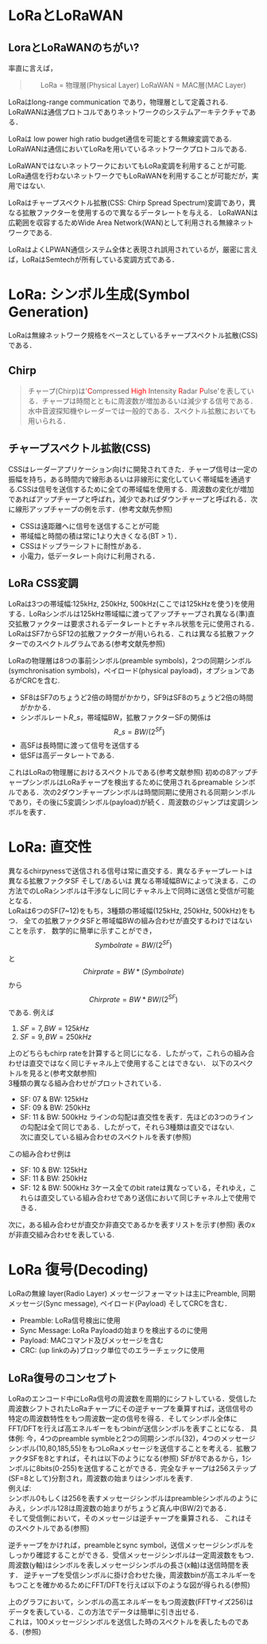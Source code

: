 # LoRaとLoRaWAN
## LoraとLoRaWANのちがい?
率直に言えば，
> <div style="text-align: center;">
>   LoRa = 物理層(Physical Layer)
>   LoRaWAN = MAC層(MAC Layer)
> </div>
LoRaはlong-range communication であり，物理層として定義される.  
LoRaWANは通信プロトコルでありネットワークのシステムアーキテクチャである．  
  
LoRaは low power high ratio budget通信を可能とする無線変調である.
LoRaWANは通信においてLoRaを用いているネットワークプロトコルである.
  
LoRaWANではないネットワークにおいてもLoRa変調を利用することが可能.
LoRa通信を行わないネットワークでもLoRaWANを利用することが可能だが，実用ではない.
  
LoRaはチャープスペクトル拡散(CSS: Chirp Spread Spectrum)変調であり，異なる拡散ファクターを使用するので異なるデータレートを与える．
LoRaWANは広範囲を収容するためWide Area Network(WAN)として利用される無線ネットワークである.
  
LoRaはよくLPWAN通信システム全体と表現され誤用されているが，厳密に言えば，LoRaはSemtechが所有している変調方式である．
  
# LoRa: シンボル生成(Symbol Generation)
LoRaは無線ネットワーク規格をベースとしているチャープスペクトル拡散(CSS)である．

## Chirp
> チャープ(Chirp)は'<font color="Red">C</font>ompressed <font color="Red">High</font> <font color="Red">I</font>ntensity <font color="Red">R</font>adar <font color="Red">P</font>ulse'を表している．チャープは時間とともに周波数が増加あるいは減少する信号である．水中音波探知機やレーダーでは一般的である．スペクトル拡散においても用いられる．

## チャープスペクトル拡散(CSS)
CSSはレーダーアプリケーション向けに開発されてきた．チャープ信号は一定の振幅を持ち，ある時間内で線形あるいは非線形に変化していく帯域幅を通過する.CSSは信号を送信するために全ての帯域幅を使用する．周波数の変化が増加であればアップチャープと呼ばれ，減少であればダウンチャープと呼ばれる．次に線形アップチャープの例を示す．(参考文献先参照)
  
* CSSは遠距離へに信号を送信することが可能
* 帯域幅と時間の積は常に1より大きくなる(BT > 1）．
* CSSはドップラーシフトに耐性がある．
* 小電力，低データレート向けに利用される．

## LoRa CSS変調
LoRaは3つの帯域幅:125kHz, 250kHz, 500kHz(ここでは125kHzを使う)を使用する．LoRaシンボルは125kHz帯域幅に渡ってアップチャープされ異なる(準)直交拡散ファクターは要求されるデータレートとチャネル状態を元に使用される．LoRaはSF7からSF12の拡散ファクターが用いられる．これは異なる拡散ファクターでのスペクトルグラムである(参考文献先参照)
  
LoRaの物理層は8つの事前シンボル(preamble symbols)，2つの同期シンボル(symchronisation symbols)，ペイロード(physical payload)，オプションであるがCRCを含む.
* SF8はSF7のちょうど2倍の時間がかかり，SF9はSF8のちょうど2倍の時間がかかる．
* シンボルレート$R\_s$，帯域幅BW，拡散ファクターSFの関係は
$$R\_s = BW / (2^{SF})$$
* 高SFは長時間に渡って信号を送信する
* 低SFは高データレートである.
  
これはLoRaの物理層におけるスペクトルである(参考文献参照)
初めの8アップチャープシンボルはLoRaチャープを検出するために使用されるpreamable シンボルである．次の2ダウンチャープシンボルは時間同期に使用される同期シンボルであり，その後に5変調シンボル(payload)が続く．周波数のジャンプは変調シンボルを表す．

# LoRa: 直交性
異なるchirpynessで送信される信号は常に直交する．異なるチャープレートは異なる拡散ファクタSF そして/あるいは 異なる帯域幅BWによって決まる．この方法でのLoRaシンボルは干渉なしに同じチャネル上で同時に送信と受信が可能となる．  
LoRaは6つのSF(7~12)をもち，3種類の帯域幅(125kHz, 250kHz, 500kHz)をもつ． 
全ての拡散ファクタSFと帯域幅BWの組み合わせが直交するわけではないことを示す．
数学的に簡単に示すことができ，
$$ Symbol rate = BW / (2^{SF})$$
と
$$ Chirp rate = BW * (Symbol rate)$$
から
$$ Chirp rate = BW * BW / (2^{SF})$$
である. 例えば
1. $SF=7, BW=125kHz$
1. $SF=9, BW=250kHz$
  
上のどちらもchirp rateを計算すると同じになる．したがって，これらの組み合わせは直交ではなく同じチャネル上で使用することはできない．
以下のスペクトルを見ると(参考文献参照)  
3種類の異なる組み合わせがプロットされている．
* SF: 07 & BW: 125kHz
* SF: 09 & BW: 250kHz
* SF: 11 & BW: 500kHz
ラインの勾配は直交性を表す．先ほどの3つのラインの勾配は全て同じである．したがって，それら3種類は直交ではない.  
次に直交している組み合わせのスペクトルを表す(参照)
  
この組み合わせ例は
* SF: 10 & BW: 125kHz
* SF: 11 & BW: 250kHz
* SF: 12 & BW: 500kHz
3ケース全てのbit rateは異なっている，それゆえ，これらは直交している組み合わせであり送信において同じチャネル上で使用できる．
  
次に，ある組み合わせが直交か非直交であるかを表すリストを示す(参照)
表のxが非直交組み合わせを表している.

# LoRa 復号(Decoding)
LoRaの無線 layer(Radio Layer) メッセージフォーマットは主にPreamble, 同期メッセージ(Sync message), ペイロード(Payload) そしてCRCを含む．
* Preamble: LoRa信号検出に使用
* Sync Message: LoRa Payloadの始まりを検出するのに使用
* Payload: MACコマンド及びメッセージを含む
* CRC: (up linkのみ)ブロック単位でのエラーチェックに使用

## LoRa復号のコンセプト
LoRaのエンコード中にLoRa信号の周波数を周期的にシフトしている．受信した周波数シフトされたLoRaチャープにその逆チャープを乗算すれば，送信信号の特定の周波数特性をもつ周波数一定の信号を得る．そしてシンボル全体にFFT/DFTを行えば高エネルギーをもつbinが送信シンボルを表すことになる．
具体例:
今，4つのpreamble symbleと2つの同期シンボル(32)，4つのメッセージシンボル(10,80,185,55)をもつLoRaメッセージを送信することを考える．拡散ファクタSFを8とすれば，それは以下のようになる(参照)
SFが8であるから，1シンボルに8bits(0-255)を送信することができる．完全なチャープは256ステップ(SF=8として)分割され，周波数の始まりはシンボルを表す.  
例えば:  
シンボル0もしくは256を表すメッセージシンボルはpreambleシンボルのようにみえ，シンボル128は周波数の始まりがちょうど真ん中(BW/2)である．  
そして受信側において，そのメッセージは逆チャープを乗算される．
これはそのスペクトルである(参照)
  
逆チャープをかければ，preambleとsync symbol，送信メッセージシンボルをしっかり確認することができる．受信メッセージシンボルは一定周波数をもつ．周波数(y軸)はシンボルを表しメッセージシンボルの長さ(x軸)は送信時間を表す．
逆チャープを受信シンボルに掛け合わせた後，周波数binが高エネルギーをもつことを確かめるためにFFT/DFTを行えば以下のような図が得られる(参照)
  
上のグラフにおいて，シンボルの高エネルギーをもつ周波数(FFTサイズ256)はデータを表している．この方法でデータは簡単に引き出せる．  
これは，100メッセージシンボルを送信した時のスペクトルを表したものである．(参照)
